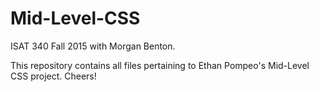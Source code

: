 # Mid-Level-CSS

ISAT 340 Fall 2015 with Morgan Benton. 

This repository contains all files pertaining to Ethan Pompeo's Mid-Level CSS project. Cheers!
